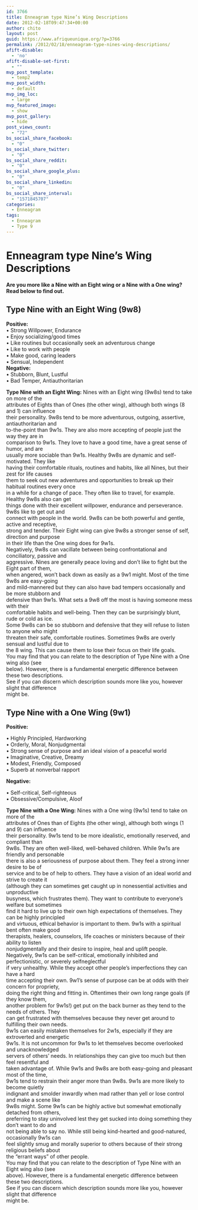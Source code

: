 ```yaml
---
id: 3766
title: Enneagram type Nine’s Wing Descriptions
date: 2012-02-18T09:47:34+00:00
author: chito
layout: post
guid: https://www.afriqueunique.org/?p=3766
permalink: /2012/02/18/enneagram-type-nines-wing-descriptions/
afift-disable:
  - 'no'
afift-disable-set-first:
  - ""
mvp_post_template:
  - temp2
mvp_post_width:
  - default
mvp_img_loc:
  - large
mvp_featured_image:
  - show
mvp_post_gallery:
  - hide
post_views_count:
  - "72"
bs_social_share_facebook:
  - "0"
bs_social_share_twitter:
  - "0"
bs_social_share_reddit:
  - "0"
bs_social_share_google_plus:
  - "0"
bs_social_share_linkedin:
  - "0"
bs_social_share_interval:
  - "1571845707"
categories:
  - Enneagram
tags:
  - Enneagram
  - Type 9
---
```

# Enneagram type Nine’s Wing Descriptions

**Are you more like a Nine with an Eight wing or a Nine with a One wing? Read below to find out.**

## Type Nine with an Eight Wing (9w8)

**Positive:**  
• Strong Willpower, Endurance  
• Enjoy socializing/good times  
• Like routines but occasionally seek an adventurous change  
• Like to work with people  
• Make good, caring leaders  
• Sensual, Independent  
**Negative:**  
• Stubborn, Blunt, Lustful  
• Bad Temper, Antiauthoritarian

**Type Nine with an Eight Wing:** Nines with an Eight wing (9w8s) tend to take on more of the  
attributes of Eights than of Ones (the other wing), although both wings (8 and 1) can influence  
their personality. 9w8s tend to be more adventurous, outgoing, assertive, antiauthoritarian and  
to-the-point than 9w1s. They are also more accepting of people just the way they are in  
comparison to 9w1s. They love to have a good time, have a great sense of humor, and are  
usually more sociable than 9w1s. Healthy 9w8s are dynamic and self-motivated. They like  
having their comfortable rituals, routines and habits, like all Nines, but their zest for life causes  
them to seek out new adventures and opportunities to break up their habitual routines every once  
in a while for a change of pace. They often like to travel, for example. Healthy 9w8s also can get  
things done with their excellent willpower, endurance and perseverance. 9w8s like to get out and  
connect with people in the world. 9w8s can be both powerful and gentle, active and receptive,  
strong and tender. Their Eight wing can give 9w8s a stronger sense of self, direction and purpose  
in their life than the One wing does for 9w1s.  
Negatively, 9w8s can vacillate between being confrontational and conciliatory, passive and  
aggressive. Nines are generally peace loving and don’t like to fight but the Eight part of them,  
when angered, won’t back down as easily as a 9w1 might. Most of the time 9w8s are easy-going  
and mild-mannered but they can also have bad tempers occasionally and be more stubborn and  
defensive than 9w1s. What sets a 9w8 off the most is having someone mess with their  
comfortable habits and well-being. Then they can be surprisingly blunt, rude or cold as ice.  
Some 9w8s can be so stubborn and defensive that they will refuse to listen to anyone who might  
threaten their safe, comfortable routines. Sometimes 9w8s are overly sensual and lustful due to  
the 8 wing. This can cause them to lose their focus on their life goals.  
You may find that you can relate to the description of Type Nine with a One wing also (see  
below). However, there is a fundamental energetic difference between these two descriptions.  
See if you can discern which description sounds more like you, however slight that difference  
might be.

## Type Nine with a One Wing (9w1)

**Positive:**

• Highly Principled, Hardworking  
• Orderly, Moral, Nonjudgmental  
• Strong sense of purpose and an ideal vision of a peaceful world  
• Imaginative, Creative, Dreamy  
• Modest, Friendly, Composed  
• Superb at nonverbal rapport

**Negative:**

• Self-critical, Self-righteous  
• Obsessive/Compulsive, Aloof

**Type Nine with a One Wing:** Nines with a One wing (9w1s) tend to take on more of the  
attributes of Ones than of Eights (the other wing), although both wings (1 and 9) can influence  
their personality. 9w1s tend to be more idealistic, emotionally reserved, and compliant than  
9w8s. They are often well-liked, well-behaved children. While 9w1s are friendly and personable  
there is also a seriousness of purpose about them. They feel a strong inner desire to be of  
service and to be of help to others. They have a vision of an ideal world and strive to create it  
(although they can sometimes get caught up in nonessential activities and unproductive  
busyness, which frustrates them). They want to contribute to everyone’s welfare but sometimes  
find it hard to live up to their own high expectations of themselves. They can be highly principled  
and virtuous, ethical behavior is important to them. 9w1s with a spiritual bent often make good  
therapists, healers, counselors, life coaches or ministers because of their ability to listen  
nonjudgmentally and their desire to inspire, heal and uplift people.  
Negatively, 9w1s can be self-critical, emotionally inhibited and perfectionistic, or severely selfneglectful  
if very unhealthy. While they accept other people’s imperfections they can have a hard  
time accepting their own. 9w1’s sense of purpose can be at odds with their concern for propriety,  
doing the right thing and fitting in. Oftentimes their own long range goals (if they know them,  
another problem for 9w1s!) get put on the back burner as they tend to the needs of others. They  
can get frustrated with themselves because they never get around to fulfilling their own needs.  
9w1s can easily mistaken themselves for 2w1s, especially if they are extroverted and energetic  
9w1s. It is not uncommon for 9w1s to let themselves become overlooked and unacknowledged  
servers of others’ needs. In relationships they can give too much but then feel resentful and  
taken advantage of. While 9w1s and 9w8s are both easy-going and pleasant most of the time,  
9w1s tend to restrain their anger more than 9w8s. 9w1s are more likely to become quietly  
indignant and smolder inwardly when mad rather than yell or lose control and make a scene like  
9w8s might. Some 9w1s can be highly active but somewhat emotionally detached from others,  
preferring to stay uninvolved lest they get sucked into doing something they don’t want to do and  
not being able to say no. While still being kind-hearted and good-natured, occasionally 9w1s can  
feel slightly smug and morally superior to others because of their strong religious beliefs about  
the “errant ways” of other people.  
You may find that you can relate to the description of Type Nine with an Eight wing also (see  
above). However, there is a fundamental energetic difference between these two descriptions.  
See if you can discern which description sounds more like you, however slight that difference  
might be.